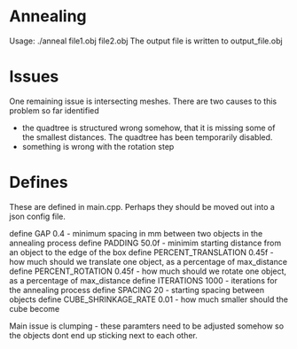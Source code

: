 Annealing
========
Usage: ./anneal file1.obj file2.obj 
The output file is written to output_file.obj

Issues
=========
One remaining issue is intersecting meshes. There are two causes to this problem so far identified 
-  the quadtree is structured wrong somehow, that it is missing some of the smallest distances.
The quadtree has been temporarily disabled.
- something is wrong with the rotation step

Defines
========

These are defined in main.cpp. Perhaps they should be moved out into a json config file.

define GAP 0.4 - minimum spacing in mm between two objects in the annealing process
define PADDING 50.0f - minimim starting distance from an object to the edge of the box
define PERCENT_TRANSLATION 0.45f - how much should we translate one object, as a percentage of max_distance
define PERCENT_ROTATION 0.45f - how much should we rotate one object, as a percentage of max_distance
define ITERATIONS 1000 - iterations for the annealing process
define SPACING 20 - starting spacing between objects
define CUBE_SHRINKAGE_RATE 0.01 - how much smaller should the cube become

Main issue is clumping - these paramters need to be adjusted somehow so the objects dont end up sticking next to each other.